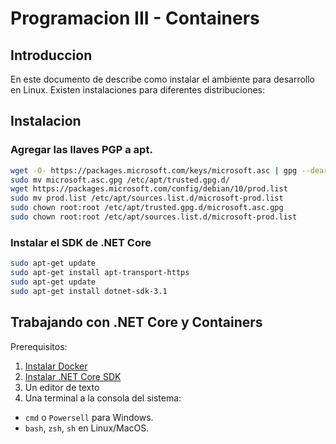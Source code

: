 # Programacion III - Containers

## Introduccion

En este documento de describe como instalar el ambiente para desarrollo en Linux. Existen instalaciones para diferentes distribuciones:

## Instalacion

### Agregar las llaves PGP a apt.
```bash
wget -O- https://packages.microsoft.com/keys/microsoft.asc | gpg --dearmor > microsoft.asc.gpg
sudo mv microsoft.asc.gpg /etc/apt/trusted.gpg.d/
wget https://packages.microsoft.com/config/debian/10/prod.list
sudo mv prod.list /etc/apt/sources.list.d/microsoft-prod.list
sudo chown root:root /etc/apt/trusted.gpg.d/microsoft.asc.gpg
sudo chown root:root /etc/apt/sources.list.d/microsoft-prod.list
```

### Instalar el SDK de .NET Core
```bash
sudo apt-get update
sudo apt-get install apt-transport-https
sudo apt-get update
sudo apt-get install dotnet-sdk-3.1
```

## Trabajando con .NET Core y Containers

Prerequisitos:
1.  [Instalar Docker](https://docs.docker.com/install/)
2.  [Instalar .NET Core SDK](https://docs.microsoft.com/en-us/dotnet/corellinstall/sdk?pivots=os-windows)
3.  Un editor de texto
4.  Una terminal a la consola del sistema: 
-   `cmd` o `Powersell` para Windows.
-   `bash`, `zsh`, `sh` en Linux/MacOS.

### 